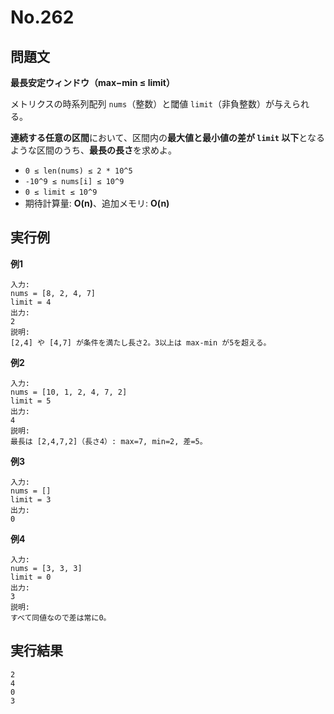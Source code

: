 # No.262

## 問題文

**最長安定ウィンドウ（max−min ≤ limit）**

メトリクスの時系列配列 `nums`（整数）と閾値 `limit`（非負整数）が与えられる。

**連続する任意の区間**において、区間内の**最大値と最小値の差が `limit` 以下**となるような区間のうち、**最長の長さ**を求めよ。

* `0 ≤ len(nums) ≤ 2 * 10^5`
* `-10^9 ≤ nums[i] ≤ 10^9`
* `0 ≤ limit ≤ 10^9`
* 期待計算量: **O(n)**、追加メモリ: **O(n)**

## 実行例

**例1**

```
入力:
nums = [8, 2, 4, 7]
limit = 4
出力:
2
説明:
[2,4] や [4,7] が条件を満たし長さ2。3以上は max-min が5を超える。
```

**例2**

```
入力:
nums = [10, 1, 2, 4, 7, 2]
limit = 5
出力:
4
説明:
最長は [2,4,7,2]（長さ4）: max=7, min=2, 差=5。
```

**例3**

```
入力:
nums = []
limit = 3
出力:
0
```

**例4**

```
入力:
nums = [3, 3, 3]
limit = 0
出力:
3
説明:
すべて同値なので差は常に0。
```

## 実行結果

```
2
4
0
3
```
